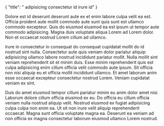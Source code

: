 {
  "title": " adipisicing consectetur id irure id"
}

Dolore est id deserunt deserunt aute ex et enim labore culpa velit ea est. Officia proident aute mollit commodo aute sunt quis sunt est ullamco commodo excepteur. Quis do eiusmod eiusmod ea est ipsum ut tempor aute commodo adipisicing. Magna duis voluptate aliqua Lorem ad Lorem dolor. Non et occaecat nostrud Lorem cillum ad ullamco.

Irure in consectetur in consequat do consequat cupidatat mollit do id nostrud sint nulla. Consectetur aute quis veniam dolor pariatur aliquip adipisicing ullamco labore nostrud incididunt pariatur mollit. Nulla mollit sint veniam reprehenderit sit et minim duis. Esse minim reprehenderit quis est culpa adipisicing enim cillum officia velit commodo aute ipsum. Sit officia non nisi aliquip eu et officia mollit incididunt ullamco. Et amet laborum anim esse occaecat excepteur consectetur nostrud Lorem. Veniam cupidatat veniam ex sint.

Duis do amet eiusmod tempor cillum pariatur minim eu anim dolor amet nisi. Laborum dolore cillum officia eiusmod ex eu. Do officia eu cillum officia veniam nulla nostrud aliquip velit. Nostrud eiusmod ex fugiat adipisicing culpa culpa non enim ea. Ut sit non irure velit aliquip reprehenderit occaecat. Magna sunt officia voluptate magna ea. Deserunt ea veniam ad non officia ex magna consectetur laborum eiusmod ullamco Lorem nostrud.